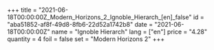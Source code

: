 +++
title = "2021-06-18T00:00:00Z_Modern_Horizons_2_Ignoble_Hierarch_[en]_false"
id = "aba51852-af8f-49d8-8fb6-22d52a1742b8"
date = "2021-06-18T00:00:00Z"
name = "Ignoble Hierarch"
lang = ["en"]
price = "4.28"
quantity = 4
foil = false
set = "Modern Horizons 2"
+++
